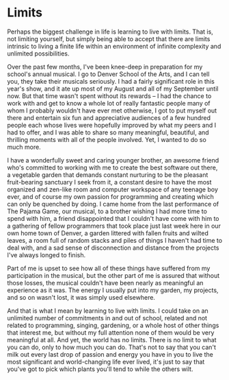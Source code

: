 # Limits #

Perhaps the biggest challenge in life is learning to live with limits. That is, not limiting yourself, but simply being able to accept that there are limits intrinsic to living a finite life within an environment of infinite complexity and unlimited possibilities.

Over the past few months, I've been knee-deep in preparation for my school's annual musical. I go to Denver School of the Arts, and I can tell you, they take their musicals seriously. I had a fairly significant role in this year's show, and it ate up most of my August and all of my September until now. But that time wasn't spent without its rewards – I had the chance to work with and get to know a whole lot of really fantastic people many of whom I probably wouldn't have ever met otherwise, I got to put myself out there and entertain six fun and appreciative audiences of a few hundred people each whose lives were hopefully improved by what my peers and I had to offer, and I was able to share so many meaningful, beautiful, and thrilling moments with all of the people involved. Yet, I wanted to do so much more.

I have a wonderfully sweet and caring younger brother, an awesome friend who's committed to working with me to create the best software out there, a vegetable garden that demands constant nurturing to be the pleasant fruit-bearing sanctuary I seek from it, a constant desire to have the most organized and zen-like room and computer workspace of any teenage boy ever, and of course my own passion for programming and creating which can only be quenched by doing. I came home from the last performance of The Pajama Game, our musical, to a brother wishing I had more time to spend with him, a friend disappointed that I couldn't have come with him to a gathering of fellow programmers that took place just last week here in our own home town of Denver, a garden littered with fallen fruits and wilted leaves, a room full of random stacks and piles of things I haven't had time to deal with, and a sad sense of disconnection and distance from the projects I've always longed to finish.

Part of me is upset to see how all of these things have suffered from my participation in the musical, but the other part of me is assured that without those losses, the musical couldn't have been nearly as meaningful an experience as it was. The energy I usually put into my garden, my projects, and so on wasn't lost, it was simply used elsewhere.

And that is what I mean by learning to live with limits. I could take on an unlimited number of commitments in and out of school, related and not related to programming, singing, gardening, or a whole host of other things that interest me, but without my full attention none of them would be very meaningful at all. And yet, the world has no limits. There is no limit to what you can do, only to how much you can do. That's not to say that you can't milk out every last drop of passion and energy you have in you to live the most significant and world-changing life ever lived, it's just to say that you've got to pick which plants you'll tend to while the others wilt.